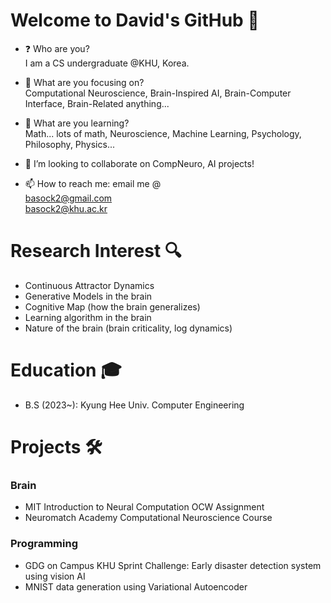 # Welcome to David's GitHub 👋

- ❓ Who are you?   
I am a CS undergraduate @KHU, Korea.

- 🔭 What are you focusing on?   
Computational Neuroscience, Brain-Inspired AI, Brain-Computer Interface, Brain-Related anything...

- 🌱 What are you learning?   
Math... lots of math, Neuroscience, Machine Learning, Psychology, Philosophy, Physics...

- 👯 I’m looking to collaborate on CompNeuro, AI projects!

- 📫 How to reach me: email me @   
basock2@gmail.com   
basock2@khu.ac.kr

# Research Interest 🔍

- Continuous Attractor Dynamics
- Generative Models in the brain
- Cognitive Map (how the brain generalizes)
- Learning algorithm in the brain
- Nature of the brain (brain criticality, log dynamics)

# Education 🎓

- B.S (2023~): Kyung Hee Univ. Computer Engineering

# Projects 🛠

### Brain

- MIT Introduction to Neural Computation OCW Assignment
- Neuromatch Academy Computational Neuroscience Course

### Programming

- GDG on Campus KHU Sprint Challenge: Early disaster detection system using vision AI
- MNIST data generation using Variational Autoencoder
